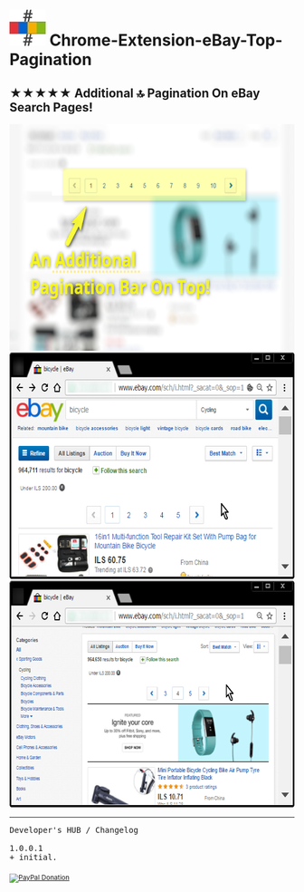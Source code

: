 <h1> <img src="resources/icon.png" height="64" width="64"/> Chrome-Extension-eBay-Top-Pagination</h1>

<h2>★★★★★ Additional 🔝︎ Pagination On eBay Search Pages!</h2>

<img width="640" height="400" src="resources/screenshot_1.png"/>
<img width="640" height="400" src="resources/screenshot_2.png"/>
<img width="640" height="400" src="resources/screenshot_3.png"/>

<hr/>

<pre>
Developer's HUB / Changelog

1.0.0.1
+ initial.
</pre>

<sub><a target="_blank" href="https://paypal.me/e1adkarak0" rel="nofollow"><img src="https://www.paypalobjects.com/webstatic/mktg/Logo/pp-logo-100px.png" width="60" height="16" border="0" alt="PayPal Donation"></a></sub>